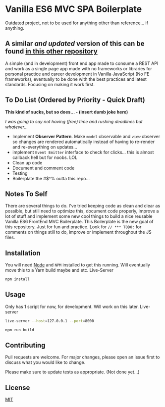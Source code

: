 # Vanilla ES6 MVC SPA Boilerplate

Outdated project, not to be used for anything other than reference... if anything.

## A similar _and updated_ version of this can be found [in this other repository](https://github.com/CatinhoCR/frontend-webpack-boilerplate)

A simple (and in development) front end app made to consume a REST API and work as a single page app made with no frameworks or libraries for personal practice and career development in Vanilla JavaScript (No FE frameworks), eventually to be done with the best practices and latest standards. Focusing on making it work first.

## To Do List (Ordered by Priority - Quick Draft)

**This kind of sucks, but so does... - (insert dumb joke here)**

*I was going to say not having (free) time and rushing deadlines but whatever...*

* Implement **Observer Pattern**. Make `model` observable and `view` observer so changes are rendered automatically instead of having to re-render and re-everything on updates... 
* implement `Event Emitter` interface to check for clicks... this is almost callback hell but for noobs. LOL
* Clean up code
* Document and comment code
* Testing
* Boilerplate the #$^% outta this repo... 

## Notes To Self

There are several things to do. I've tried keeping code as clean and clear as possible, but still need to optimize this, document code properly, improve a lot of stuff and implement some new cool things to build a nice reusable Vanilla ES6 FrontEnd MVC Boilerplate. This Boilerplate is the new goal of this repository. Just for fun and practice.
Look for `// *** TODO:` for comments on things still to do, improve or implement throughout the JS files.

## Installation

You will need [Node](https://nodejs.org/) and `NPM` installed to get this running. Will eventually move this to a Yarn build maybe and etc.
Live-Server

```bash
npm install
```

## Usage

Only has 1 script for now, for development. Will work on this later.
Live-server
```bash
live-server --host=127.0.0.1 --port=8000   
```
```bash
npm run build
```

## Contributing
Pull requests are welcome. For major changes, please open an issue first to discuss what you would like to change.

Please make sure to update tests as appropriate. (Not done yet...)

## License
[MIT](https://choosealicense.com/licenses/mit/)
